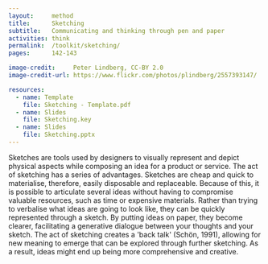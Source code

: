 ```yaml
---
layout:     method
title:      Sketching
subtitle:   Communicating and thinking through pen and paper
activities: think
permalink:  /toolkit/sketching/
pages:      142-143

image-credit:     Peter Lindberg, CC-BY 2.0
image-credit-url: https://www.flickr.com/photos/plindberg/2557393147/

resources:
  - name: Template
    file: Sketching - Template.pdf
  - name: Slides
    file: Sketching.key
  - name: Slides
    file: Sketching.pptx
---
```


Sketches are tools used by designers to visually represent and depict physical aspects while composing an idea for a product or service. The act of sketching has a series of advantages. Sketches are cheap and quick to materialise, therefore, easily disposable and replaceable. Because of this, it is possible to articulate several ideas without having to compromise valuable resources, such as time or expensive materials. Rather than trying to verbalise what ideas are going to look like, they can be quickly represented through a sketch. By putting ideas on paper, they become clearer, facilitating a generative dialogue between your thoughts and your sketch. The act of sketching creates a 'back talk' (Schön, 1991), allowing for new meaning to emerge that can be explored through further sketching. As a result, ideas might end up being more comprehensive and creative.